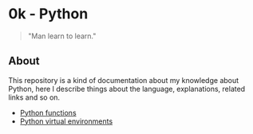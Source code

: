 # 0k - Python

>
> "Man learn to learn."
>

## About

This repository is a kind of documentation about my knowledge about Python, here I describe things about the language, explanations, related links and so on.


<!-- TOC -->

- [Python functions](https://github.com/lbrealdev/0k-python/tree/main/functions)
- [Python virtual environments](https://github.com/lbrealdev/0k-python/tree/main/virtualenv)
